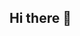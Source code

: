 ## Hi there 👋

<!--
**methrubandara/methrubandara** is a ✨ _special_ ✨ repository because its `README.md` (this file) appears on your GitHub profile.

Here are some ideas to get you started:

- 🔭 I’m currently working on something cool
- 🌱 I’m currently learning something cool
- 👯 I’m looking to collaborate on something cool
- 🤔 I’m looking for help with something cool
- 💬 Ask me about something cool
- 📫 How to reach me: something cool
- 😄 Pronouns: something cool
- ⚡ Fun fact: something cool
-->

